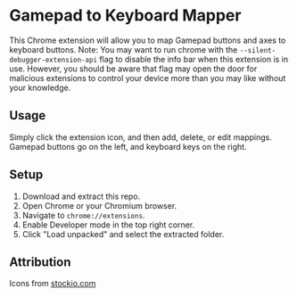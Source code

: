 # Gamepad to Keyboard Mapper

This Chrome extension will allow you to map Gamepad buttons and axes to keyboard buttons.
Note: You may want to run chrome with the `--silent-debugger-extension-api` flag to disable the info bar when this extension is in use. However, you should be aware that flag may open the door for malicious extensions to control your device more than you may like without your knowledge.

## Usage

Simply click the extension icon, and then add, delete, or edit mappings. Gamepad buttons go on the left, and keyboard keys on the right.

## Setup

1. Download and extract this repo.
2. Open Chrome or your Chromium browser.
3. Navigate to `chrome://extensions`.
4. Enable Developer mode in the top right corner.
5. Click "Load unpacked" and select the extracted folder.

## Attribution

Icons from [stockio.com](https://stockio.com)